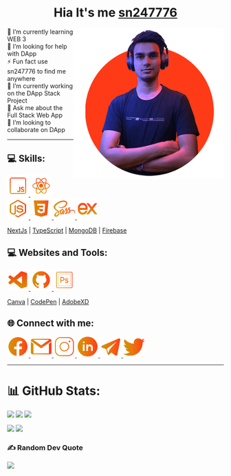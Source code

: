 <h1 align="center">Hia It's me <a href="https://sn247776.vercel.app/">sn247776</a></h1>

<img align="right" width="350px" src="about.png"/>

🌱 I’m currently learning WEB 3
<br>🤝 I’m looking for help with DApp
<br>⚡ Fun fact use sn247776 to find me anywhere
<br>🔭 I’m currently working on the DApp Stack Project
<br>💬 Ask me about the Full Stack Web App
<br>👯 I’m looking to collaborate on DApp
<br>
<hr>

## 💻 Skills:
<a href="https://www.javascript.com/"> <img src="icons/js.png" alt="js"  height="50"/> </a>
<a href="https://reactjs.org/"> <img src="icons/react.png" alt="reactjs" height="50"/> </a>
<a href="https://nodejs.org/"> <img src="icons/node.png" alt="nodejs"  height="50"/> </a>
<a href="https://developer.mozilla.org/en-US/docs/Web/CSS"> <img src="icons/css.png" alt="css"  height="50"/> </a>
<a href="https://sass-lang.com/"> <img src="icons/sass.png" alt="sass" height="50"/> </a>
<a href="https://expressjs.com/"> <img src="icons/express.png" alt="express"  height="50"/> </a>

[NextJs](https://nextjs.org/) | [TypeScript](https://www.typescriptlang.org/) | [MongoDB](https://www.mongodb.com/) | [Firebase](https://firebase.google.com/)

## 💻 Websites and Tools:
<a href="https://www.javascript.com/"> <img src="icons/code.png" alt="vscode"  height="50"/> </a>
<a href="https://reactjs.org/"> <img src="icons/git.png" alt="github" height="50"/> </a>
<a href="https://nodejs.org/"> <img src="icons/ps.png" alt="ps"  height="50"/> </a>

[Canva](https://www.canva.com/) | [CodePen](https://codepen.io/) | [AdobeXD](https://www.adobe.com/sg/products/xd/switcher.html)

## 🌐 Connect with me:
<a href="https://www.facebook.com/sn247776/"> <img src="icons/fb.png" alt="fb"  height="50"/> </a>
<a href="https://mail.google.com/mail/?view=cm&fs=1&tf=1&to=sn247776@gmail.com/"> <img src="icons/gmail.png" alt="gmail" height="50"/> </a>
<a href="https://www.instagram.com/sn247776/"> <img src="icons/insta.png" alt="insta"  height="50"/> </a>
<a href="https://www.linkedin.com/in/sn247776/"> <img src="icons/linkedin.png" alt="linkedin"  height="50"/> </a>
<a href="https://t.me/sagar247776/"> <img src="icons/tg.png" alt="tg" height="50"/> </a>
<a href="https://twitter.com/sn247776/"> <img src="icons/twitter.png" alt="twitter"  height="50"/> </a>

<hr>

# 📊 GitHub Stats:
<!-- ![](https://github-readme-streak-stats.herokuapp.com/?user=sn247776&theme=vision-friendly-dark&hide_border=false) -->
![](http://github-profile-summary-cards.vercel.app/api/cards/profile-details?username=sn247776&theme=gruvbox)
![](http://github-profile-summary-cards.vercel.app/api/cards/repos-per-language?username=sn247776&theme=gruvbox)
![](http://github-profile-summary-cards.vercel.app/api/cards/productive-time?username=sn247776&theme=gruvbox&utcOffset=5.30)

![](http://github-profile-summary-cards.vercel.app/api/cards/stats?username=sn247776&theme=gruvbox)
![](http://github-profile-summary-cards.vercel.app/api/cards/most-commit-language?username=sn247776&theme=gruvbox)

### ✍️ Random Dev Quote
![](https://quotes-github-readme.vercel.app/api?type=horizontal&theme=gruvbox)
<!-- ![sn247776's GitHub stats](https://github-readme-stats.vercel.app/api?username=sn247776&show_icons=true&theme=vision-friendly-dark&count_private=true) -->
